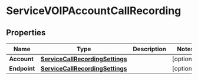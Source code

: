 

# ServiceVOIPAccountCallRecording


## Properties

| Name | Type | Description | Notes |
|------------ | ------------- | ------------- | -------------|
|**Account** | [**ServiceCallRecordingSettings**](ServiceCallRecordingSettings.md) |  |  [optional] |
|**Endpoint** | [**ServiceCallRecordingSettings**](ServiceCallRecordingSettings.md) |  |  [optional] |



